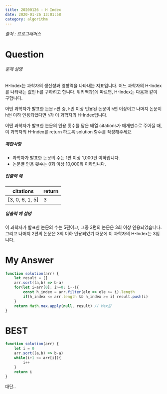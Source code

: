 ```yaml
---
title: 20200126 - H Index
date: 2020-01-26 13:01:58
category: algorithm
---
```


_출처 : 프로그래머스_

# Question



###### 문제 설명

H-Index는 과학자의 생산성과 영향력을 나타내는 지표입니다. 어느 과학자의 H-Index를 나타내는 값인 h를 구하려고 합니다. 위키백과[1](https://programmers.co.kr/learn/courses/30/lessons/42747#fn1)에 따르면, H-Index는 다음과 같이 구합니다.

어떤 과학자가 발표한 논문 `n`편 중, `h`번 이상 인용된 논문이 `h`편 이상이고 나머지 논문이 h번 이하 인용되었다면 `h`가 이 과학자의 H-Index입니다.

어떤 과학자가 발표한 논문의 인용 횟수를 담은 배열 citations가 매개변수로 주어질 때, 이 과학자의 H-Index를 return 하도록 solution 함수를 작성해주세요.

##### 제한사항

- 과학자가 발표한 논문의 수는 1편 이상 1,000편 이하입니다.
- 논문별 인용 횟수는 0회 이상 10,000회 이하입니다.

##### 입출력 예

| citations       | return |
| --------------- | ------ |
| [3, 0, 6, 1, 5] | 3      |

##### 입출력 예 설명

이 과학자가 발표한 논문의 수는 5편이고, 그중 3편의 논문은 3회 이상 인용되었습니다. 그리고 나머지 2편의 논문은 3회 이하 인용되었기 때문에 이 과학자의 H-Index는 3입니다.

# My Answer 

```javascript
function solution(arr) {
    let result = []
    arr.sort((a,b) => b-a)
    for(let i=arr[0]; i>=0; i--){
        const h_index = arr.filter(ele => ele >= i).length
        if(h_index <= arr.length && h_index >= i) result.push(i)
    }
    return Math.max.apply(null, result) // Max값
}
```



# BEST

```javascript
function solution(arr) {
    let i = 0
    arr.sort((a,b) => b-a)
    while(i+1 <= arr[i]){
        i++
    }
    return i
}
```

대단..

